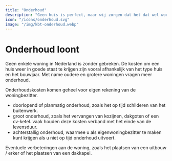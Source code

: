 ```yaml
---
title: "Onderhoud"
description: "Geen huis is perfect, maar wij zorgen dat het dat wel wordt! Voor elk type woning bieden wij maatwerk onderhoud."
icon: "/icons/onderhoud.svg"
image: "/img/kbt-onderhoud.webp"
---
```


# Onderhoud loont

Geen enkele woning in Nederland is zonder gebreken. De kosten om een huis weer
in goede staat te krijgen zijn vooral afhankelijk van het type huis en het
bouwjaar. Met name oudere en grotere woningen vragen meer onderhoud.

Onderhoudskosten komen geheel voor eigen rekening van de woningbezitter.

- doorlopend of planmatig onderhoud, zoals het op tijd schilderen van het
  buitenwerk.
- groot onderhoud, zoals het vervangen van kozijnen, dakgoten of een cv-ketel.
  vaak houden deze kosten verband met het einde van de levensduur.
- achterstallig onderhoud, waarmee u als eigenwoningbezitter te maken kunt
  krijgen als u niet op tijd onderhoud uitvoert.

Eventuele verbeteringen aan de woning, zoals het plaatsen van een uitbouw /
erker of het plaatsen van een dakkapel.
